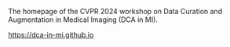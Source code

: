 The homepage of the CVPR 2024 workshop on Data Curation and Augmentation in Medical Imaging (DCA in MI).

https://dca-in-mi.github.io
